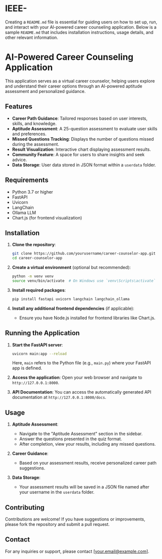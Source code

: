 # IEEE-
Creating a `README.md` file is essential for guiding users on how to set up, run, and interact with your AI-powered career counseling application. Below is a sample `README.md` that includes installation instructions, usage details, and other relevant information.

# AI-Powered Career Counseling Application

This application serves as a virtual career counselor, helping users explore and understand their career options through an AI-powered aptitude assessment and personalized guidance.

## Features

- **Career Path Guidance**: Tailored responses based on user interests, skills, and knowledge.
- **Aptitude Assessment**: A 25-question assessment to evaluate user skills and preferences.
- **Missed Questions Tracking**: Displays the number of questions missed during the assessment.
- **Result Visualization**: Interactive chart displaying assessment results.
- **Community Feature**: A space for users to share insights and seek advice.
- **Data Storage**: User data stored in JSON format within a `userdata` folder.

## Requirements

- Python 3.7 or higher
- FastAPI
- Uvicorn
- LangChain
- Ollama LLM
- Chart.js (for frontend visualization)

## Installation

1. **Clone the repository**:
   ```bash
   git clone https://github.com/yourusername/career-counselor-app.git
   cd career-counselor-app
   ```

2. **Create a virtual environment** (optional but recommended):
   ```bash
   python -m venv venv
   source venv/bin/activate  # On Windows use `venv\Scripts\activate`
   ```

3. **Install required packages**:
   ```bash
   pip install fastapi uvicorn langchain langchain_ollama
   ```

4. **Install any additional frontend dependencies** (if applicable):
   - Ensure you have Node.js installed for frontend libraries like Chart.js.

## Running the Application

1. **Start the FastAPI server**:
   ```bash
   uvicorn main:app --reload
   ```
   Here, `main` refers to the Python file (e.g., `main.py`) where your FastAPI app is defined.

2. **Access the application**:
   Open your web browser and navigate to `http://127.0.0.1:8000`.

3. **API Documentation**:
   You can access the automatically generated API documentation at `http://127.0.0.1:8000/docs`.

## Usage

1. **Aptitude Assessment**:
   - Navigate to the "Aptitude Assessment" section in the sidebar.
   - Answer the questions presented in the quiz format.
   - After completion, view your results, including any missed questions.

2. **Career Guidance**:
   - Based on your assessment results, receive personalized career path suggestions.

3. **Data Storage**:
   - Your assessment results will be saved in a JSON file named after your username in the `userdata` folder.

## Contributing

Contributions are welcome! If you have suggestions or improvements, please fork the repository and submit a pull request.

## Contact

For any inquiries or support, please contact [your.email@example.com].
